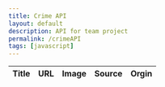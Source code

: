 ```yaml
---
title: Crime API 
layout: default
description: API for team project
permalink: /crimeAPI
tags: [javascript]
---
```


<!-- HTML table fragment for page -->
<table>
  <thead>
  <tr>
    <th>Title</th>
    <th>URL</th>
    <th>Image</th>
    <th>Source</th>
    <th>Orgin</th>
  </tr>
  </thead>
  <tbody id="result">
    <!-- generated rows -->
  </tbody>
</table>

<!-- Script is layed out in a sequence (no function) and will execute when page is loaded -->
<script>
  // prepare HTML result container for new output
  const resultContainer = document.getElementById("result");

  // prepare fetch options
  const url = "https://world-crime-news1.p.rapidapi.com/news";

const options = {
	method: 'GET',
	headers: {
		'X-RapidAPI-Key': '99055c6785msh0eec04755216d76p1d458djsnf1bc6a1c3b66',
		'X-RapidAPI-Host': 'world-crime-news1.p.rapidapi.com'
	}
};

  // fetch the API
  fetch("https://world-crime-news1.p.rapidapi.com/news", options)
    // response is a RESTful "promise" on any successful fetch
    .then(response => {
      // check for response errors
      if (response.status !== 200) {
          const errorMsg = 'Database response error: ' + response.status;
          console.log(errorMsg);
          const tr = document.createElement("tr");
          const td = document.createElement("td");
          td.innerHTML = errorMsg;
          tr.appendChild(td);
          resultContainer.appendChild(tr);
          return;
      }
      // valid response will have json data
      response.json().then(data => {
          console.log(data);


          // Country data
          for (const row of data) {
            console.log(row);

            // tr for each row
            const tr = document.createElement("tr");
            // td for each column
            const title = document.createElement("td");
            const url = document.createElement("td");
            const image = document.createElement("td");
            const source = document.createElement("td");
            const orgin = document.createElement("td");

            // data is specific to the API
            title.innerHTML = row.data.title;
            url.innerHTML = row.data.url; 
            image.innerHTML = row.data.image; 
            source.innerHTML = row.data.source; 
            orgin.innerHTML = row.data.orgin; 

            // this build td's into tr
            tr.appendChild(title);
            tr.appendChild(url);
            tr.appendChild(image);
            tr.appendChild(source);
            tr.appendChild(orgin);

            // add HTML to container
            resultContainer.appendChild(tr);
          }
      })
  })
  // catch fetch errors (ie ACCESS to server blocked)
  .catch(err => {
    console.error(err);
    const tr = document.createElement("tr");
    const td = document.createElement("td");
    td.innerHTML = err;
    tr.appendChild(td);
    resultContainer.appendChild(tr);
  });
</script>
